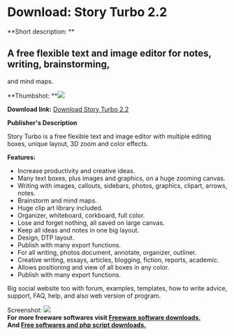 # Download: Story Turbo 2.2

**Short description: **

## A free flexible text and image editor for notes, writing, brainstorming,
and mind maps.

  
**Thumbshot: **![](http://www.freewarefiles.com/screenshot/storyturbo_md.jpg)   
  
**Download link:** [Download Story Turbo 2.2](http://freesoftwares.boysofts.com/Story-Turbo_program_88598.html)  
  

**Publisher's Description**  
  

Story Turbo is a free flexible text and image editor with multiple editing
boxes, unique layout, 3D zoom and color effects.

**Features:**

  * Increase productivity and creative ideas. 
  * Many text boxes, plus images and graphics, on a huge zooming canvas. 
  * Writing with images, callouts, sidebars, photos, graphics, clipart, arrows, notes. 
  * Brainstorm and mind maps. 
  * Huge clip art library included. 
  * Organizer, whiteboard, corkboard, full color. 
  * Lose and forget nothing, all saved on large canvas. 
  * Keep all ideas and notes in one big layout. 
  * Design, DTP layout. 
  * Publish with many export functions. 
  * For all writing, photos document, annotate, organizer, outliner. 
  * Creative writing, essays, articles, blogging, fiction, reports, academic. 
  * Allows positioning and view of all boxes in any color. 
  * Publish with many export functions. 

Big social website too with forum, examples, templates, how to write advice,
support, FAQ, help, and also web version of program.

  
  
Screenshot: ![](http://www.freewarefiles.com/screenshot/storyturbo.jpg)  
**For more freeware softwares visit [Freeware software downloads.](http://freesoftwares.boysofts.com/)**   
**And [Free softwares and php script downloads.](http://www.boysofts.com/)**

